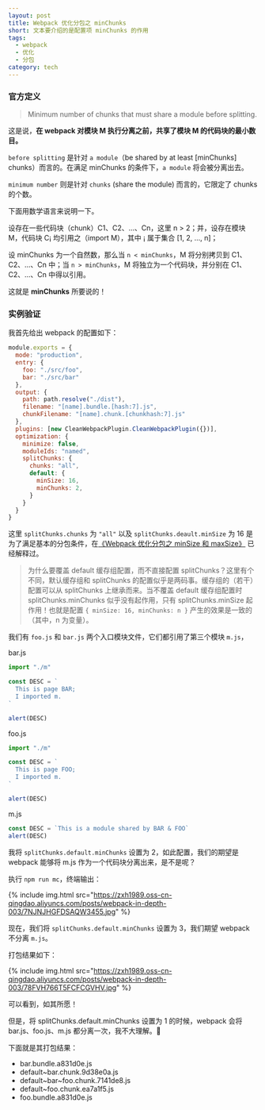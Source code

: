 ```yaml
---
layout: post
title: Webpack 优化分包之 minChunks
short: 文本要介绍的是配置项 minChunks 的作用
tags:
  - webpack
  - 优化
  - 分包
category: tech
---
```


### 官方定义

> Minimum number of chunks that must share a module before splitting.

这是说，**在 webpack 对模块 M 执行分离之前，共享了模块 M 的代码块的最小数目。**

`before splitting` 是针对 `a module`（be shared by at least [minChunks] chunks）而言的。在满足 minChunks 的条件下，`a module` 将会被分离出去。

`minimum number` 则是针对 `chunks` (share the module) 而言的，它限定了 chunks 的个数。

下面用数学语言来说明一下。

设存在一些代码块（chunk）C1、C2、...、Cn，这里 n > 2；并，设存在模块 M，代码块 C¡ 均引用之（import M），其中 ¡ 属于集合 [1, 2, ..., n]；

设 minChunks 为一个自然数，那么当 `n < minChunks`，M 将分别拷贝到 C1、C2、...、Cn 中；当 `n > minChunks`，M 将独立为一个代码块，并分别在 C1、C2、...、Cn 中得以引用。

这就是 **minChunks** 所要说的！

### 实例验证

我首先给出 webpack 的配置如下：

```js
module.exports = {
  mode: "production",
  entry: {
    foo: "./src/foo",
    bar: "./src/bar"
  },
  output: {
    path: path.resolve("./dist"),
    filename: "[name].bundle.[hash:7].js",
    chunkFilename: "[name].chunk.[chunkhash:7].js"
  },
  plugins: [new CleanWebpackPlugin.CleanWebpackPlugin({})],
  optimization: {
    minimize: false,
    moduleIds: "named",
    splitChunks: {
      chunks: "all",
      default: {
        minSize: 16,
        minChunks: 2,
      }
    }
  }
}
```

这里 `splitChunks.chunks` 为 `"all"` 以及 `splitChunks.deault.minSize` 为 16 是为了满足基本的分包条件，在[《Webpack 优化分包之 minSize 和 maxSize》](/2019/12/28/webpack-in-depth-001.html) 已经解释过。

> 为什么要覆盖 default 缓存组配置，而不直接配置 splitChunks？这里有个不同，默认缓存组和 splitChunks 的配置似乎是两码事。缓存组的（若干）配置可以从 splitChunks 上继承而来。当不覆盖 default 缓存组配置时 splitChunks.minChunks 似乎没有起作用，只有 splitChunks.minSize 起作用！也就是配置 `{ minSize: 16, minChunks: n }`  产生的效果是一致的（其中，n 为变量）。

我们有 `foo.js` 和 `bar.js` 两个入口模块文件，它们都引用了第三个模块 `m.js`，

bar.js
```js
import "./m"

const DESC = `
  This is page BAR;
  I imported m.
`

alert(DESC)
```

foo.js
```js
import "./m"

const DESC = `
  This is page FOO;
  I imported m.
`

alert(DESC)
```

m.js
```js
const DESC = `This is a module shared by BAR & FOO`
alert(DESC)
```

我将 `splitChunks.default.minChunks` 设置为 2，如此配置，我们的期望是 webpack 能够将 m.js 作为一个代码块分离出来，是不是呢？

执行 `npm run mc`，终端输出：

{% include img.html src="https://zxh1989.oss-cn-qingdao.aliyuncs.com/posts/webpack-in-depth-003/7NJNJHGFDSAQW3455.jpg" %}

现在，我们将 `splitChunks.default.minChunks` 设置为 3，我们期望 webpack 不分离 `m.js`。

打包结果如下：

{% include img.html src="https://zxh1989.oss-cn-qingdao.aliyuncs.com/posts/webpack-in-depth-003/78FVH766T5FCFCGVHV.jpg" %}

可以看到，如其所愿！

但是，将 splitChunks.default.minChunks 设置为 1 的时候，webpack 会将 bar.js、foo.js、m.js 都分离一次，我不大理解。🤔

下面就是其打包结果：

- bar.bundle.a831d0e.js
- default~bar.chunk.9d38e0a.js
- default~bar~foo.chunk.7141de8.js
- default~foo.chunk.ea7a1f5.js
- foo.bundle.a831d0e.js



